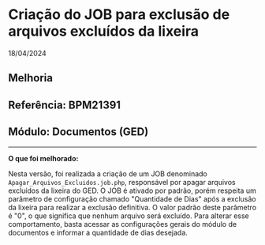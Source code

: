 # Criação do JOB para exclusão de arquivos excluídos da lixeira
18/04/2024
## Melhoria
## Referência: BPM21391
## Módulo: Documentos (GED)
***

**O que foi melhorado:**

Nesta versão, foi realizada a criação de um JOB denominado `Apagar_Arquivos_Excluidos.job.php`, responsável por apagar arquivos excluídos da lixeira do GED. O JOB é ativado por padrão, porém respeita um parâmetro de configuração chamado "Quantidade de Dias" após a exclusão da lixeira para realizar a exclusão definitiva. O valor padrão deste parâmetro é "0", o que significa que nenhum arquivo será excluído. Para alterar esse comportamento, basta acessar as configurações gerais do módulo de documentos e informar a quantidade de dias desejada.